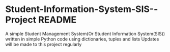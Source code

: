 # Student-Information-System-SIS--Project README
A simple Student Management System(Or Student Information System(SIS)) written in simple Python code using dictionaries, tuples and lists
Updates will be made to this project regularly
